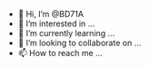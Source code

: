 - 👋 Hi, I’m @BD71A
- 👀 I’m interested in ...
- 🌱 I’m currently learning ...
- 💞️ I’m looking to collaborate on ...
- 📫 How to reach me ...

<!---
BD71A/BD71A is a ✨ special ✨ repository because its `README.md` (this file) appears on your GitHub profile.
You can click the Preview link to take a look at your changes.
--->
